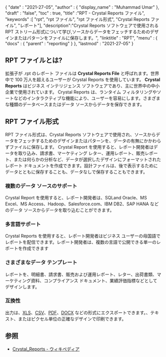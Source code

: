 {
  "date" : "2021-27-05",
  "author" : {
    "display_name" : "Muhammad Umar"
},
  "draft" : "false",
  "toc" : true,
  "title" :"RPT - Crystal Reports ファイル",
  "keywords" :[ "rpt", "rpt ファイル", "rpt ファイル形式", "Crystal Reports ファイル", "レポート"],
  "description":"Crystal Reports ソフトウェアで使用される RPT ストリーム形式について学び,ソースからデータをフェッチするためのデザインまたはパターンをファイルに保存します。",
  "linktitle" : "RPT",
  "menu" : {
    "docs" : {
      "parent" : "reporting"
}
},
  "lastmod" : "2021-27-05"
}

## RPT ファイルとは? ##
拡張子が .rpt のレポート ファイルは **Crystal Reports File** と呼ばれます。世界中で 100 万人を超えるユーザーが Crystal Reports を使用しています。 **Crystal Reports** はビジネス インテリジェンス ソフトウェアであり、主に世界中の中小企業で使用されています。 Crystal Reports は、ランタイム フィルタリングやソートなどのインタラクティブな機能により、ユーザーを容易にします。さまざまな種類のデータベースまたはデータ ソースからデータを保存できます。

## RPT ファイル形式

RPT ファイル形式は、Crystal Reports ソフトウェアで使用され、ソースからデータをフェッチするためのデザインまたはパターンを、データの有無にかかわらずファイルに保存します。 Crystal Report を使用すると、レポート開発者はデータを取り込み、請求書、マーケティング レター、運用レポート、販売レポート、または何らかの分析など、データが選択したデザインにフォーマットされたレポート ドキュメントを作成できます。設計ファイルは、後で表示するためにデータとともに保存することも、データなしで保存することもできます。

### 複数のデータ ソースのサポート
Crystal Report を使用すると、レポート開発者は、SQLand Oracle、MS Excel、MS Access、Hadoop、Salesforce.com、IBM DB2、SAP HANA などのデータ ソースからデータを取り込むことができます。

### 多言語サポート
Crystal Reports を使用すると、レポート開発者はビジネス ユーザーの母国語でレポートを配信できます。レポート開発者は、複数の言語で公開できる単一のレポートを作成できます

### さまざまなデータ テンプレート
レポートを、明細書、請求書、販売および運用レポート、レター、出荷書類、マーケティング資料、コンプライアンス ドキュメント、業績評価指標などとしてデザインします。

### 互換性
出力は、[XLS](/ja/spreadsheet/xlsx/)、[CSV](/ja/spreadsheet/csv/)、[PDF](/ja/pdf/)、[DOCX](/ja/word-processing/docx/) などの形式にエクスポートできます。、テキスト、またはピクセル単位の正確なデザインで印刷できます。




## 参照 ##

- [Crystal_Reports - ウィキペディア](https://en.wikipedia.org/wiki/Crystal_Reports)

